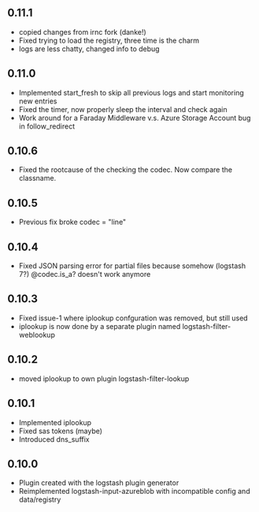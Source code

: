 ## 0.11.1
  - copied changes from irnc fork (danke!)
  - Fixed trying to load the registry, three time is the charm
  - logs are less chatty, changed info to debug

## 0.11.0
  - Implemented start_fresh to skip all previous logs and start monitoring new entries
  - Fixed the timer, now properly sleep the interval and check again
  - Work around for a Faraday Middleware v.s. Azure Storage Account bug in follow_redirect

## 0.10.6
  - Fixed the rootcause of the checking the codec. Now compare the classname.

## 0.10.5
  - Previous fix broke codec = "line"

## 0.10.4
  - Fixed JSON parsing error for partial files because somehow (logstash 7?) @codec.is_a? doesn't work anymore

## 0.10.3
  - Fixed issue-1 where iplookup confguration was removed, but still used 
  - iplookup is now done by a separate plugin named logstash-filter-weblookup

## 0.10.2
  - moved iplookup to own plugin logstash-filter-lookup

## 0.10.1
  - Implemented iplookup
  - Fixed sas tokens (maybe)
  - Introduced dns_suffix

## 0.10.0
  - Plugin created with the logstash plugin generator
  - Reimplemented logstash-input-azureblob with incompatible config and data/registry
